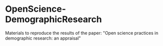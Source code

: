 # OpenScience-DemographicResearch
Materials to reproduce the results of the paper: "Open science practices in demographic research: an appraisal"
